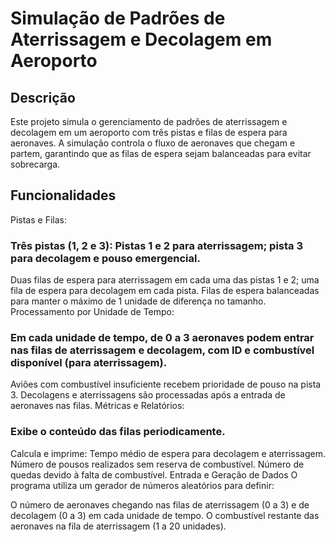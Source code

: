# Simulação de Padrões de Aterrissagem e Decolagem em Aeroporto
## Descrição
Este projeto simula o gerenciamento de padrões de aterrissagem e decolagem em um aeroporto com três pistas e filas de espera para aeronaves. A simulação controla o fluxo de aeronaves que chegam e partem, garantindo que as filas de espera sejam balanceadas para evitar sobrecarga.

## Funcionalidades
Pistas e Filas:

### Três pistas (1, 2 e 3): Pistas 1 e 2 para aterrissagem; pista 3 para decolagem e pouso emergencial.
Duas filas de espera para aterrissagem em cada uma das pistas 1 e 2; uma fila de espera para decolagem em cada pista.
Filas de espera balanceadas para manter o máximo de 1 unidade de diferença no tamanho.
Processamento por Unidade de Tempo:

### Em cada unidade de tempo, de 0 a 3 aeronaves podem entrar nas filas de aterrissagem e decolagem, com ID e combustível disponível (para aterrissagem).
Aviões com combustível insuficiente recebem prioridade de pouso na pista 3.
Decolagens e aterrissagens são processadas após a entrada de aeronaves nas filas.
Métricas e Relatórios:

### Exibe o conteúdo das filas periodicamente.
Calcula e imprime:
Tempo médio de espera para decolagem e aterrissagem.
Número de pousos realizados sem reserva de combustível.
Número de quedas devido à falta de combustível.
Entrada e Geração de Dados
O programa utiliza um gerador de números aleatórios para definir:

O número de aeronaves chegando nas filas de aterrissagem (0 a 3) e de decolagem (0 a 3) em cada unidade de tempo.
O combustível restante das aeronaves na fila de aterrissagem (1 a 20 unidades).
